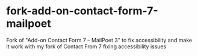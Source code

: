# fork-add-on-contact-form-7-mailpoet
Fork of "Add-on Contact Form 7 – MailPoet 3" to fix accessibility and make it work with my fork of Contact From 7 fixing accessibility issues
